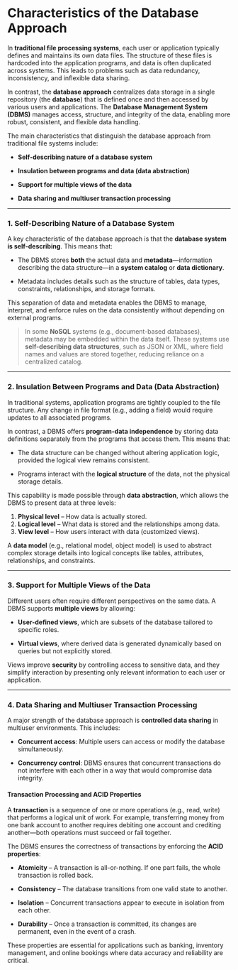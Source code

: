 
# Characteristics of the Database Approach

In **traditional file processing systems**, each user or application typically defines and maintains its own data files. The structure of these files is hardcoded into the application programs, and data is often duplicated across systems. This leads to problems such as data redundancy, inconsistency, and inflexible data sharing.

In contrast, the **database approach** centralizes data storage in a single repository (the **database**) that is defined once and then accessed by various users and applications. The **Database Management System (DBMS)** manages access, structure, and integrity of the data, enabling more robust, consistent, and flexible data handling.

The main characteristics that distinguish the database approach from traditional file systems include:

- **Self-describing nature of a database system**
    
- **Insulation between programs and data (data abstraction)**
    
- **Support for multiple views of the data**
    
- **Data sharing and multiuser transaction processing**
    

---

### 1. Self-Describing Nature of a Database System

A key characteristic of the database approach is that the **database system is self-describing**. This means that:

- The DBMS stores **both** the actual data and **metadata**—information describing the data structure—in a **system catalog** or **data dictionary**.
    
- Metadata includes details such as the structure of tables, data types, constraints, relationships, and storage formats.
    

This separation of data and metadata enables the DBMS to manage, interpret, and enforce rules on the data consistently without depending on external programs.

> In some **NoSQL** systems (e.g., document-based databases), metadata may be embedded within the data itself. These systems use **self-describing data structures**, such as JSON or XML, where field names and values are stored together, reducing reliance on a centralized catalog.

---

### 2. Insulation Between Programs and Data (Data Abstraction)

In traditional systems, application programs are tightly coupled to the file structure. Any change in file format (e.g., adding a field) would require updates to all associated programs.

In contrast, a DBMS offers **program-data independence** by storing data definitions separately from the programs that access them. This means that:

- The data structure can be changed without altering application logic, provided the logical view remains consistent.
    
- Programs interact with the **logical structure** of the data, not the physical storage details.

This capability is made possible through **data abstraction**, which allows the DBMS to present data at three levels:

1. **Physical level** – How data is actually stored.
2. **Logical level** – What data is stored and the relationships among data.
3. **View level** – How users interact with data (customized views).

A **data model** (e.g., relational model, object model) is used to abstract complex storage details into logical concepts like tables, attributes, relationships, and constraints.

---

### 3. Support for Multiple Views of the Data

Different users often require different perspectives on the same data. A DBMS supports **multiple views** by allowing:

- **User-defined views**, which are subsets of the database tailored to specific roles.
    
- **Virtual views**, where derived data is generated dynamically based on queries but not explicitly stored.

Views improve **security** by controlling access to sensitive data, and they simplify interaction by presenting only relevant information to each user or application.

---

### 4. Data Sharing and Multiuser Transaction Processing

A major strength of the database approach is **controlled data sharing** in multiuser environments. This includes:

- **Concurrent access**: Multiple users can access or modify the database simultaneously.
    
- **Concurrency control**: DBMS ensures that concurrent transactions do not interfere with each other in a way that would compromise data integrity.

#### Transaction Processing and ACID Properties

A **transaction** is a sequence of one or more operations (e.g., read, write) that performs a logical unit of work. For example, transferring money from one bank account to another requires debiting one account and crediting another—both operations must succeed or fail together.

The DBMS ensures the correctness of transactions by enforcing the **ACID properties**:

- **Atomicity** – A transaction is all-or-nothing. If one part fails, the whole transaction is rolled back.
    
- **Consistency** – The database transitions from one valid state to another.
    
- **Isolation** – Concurrent transactions appear to execute in isolation from each other.
    
- **Durability** – Once a transaction is committed, its changes are permanent, even in the event of a crash.


These properties are essential for applications such as banking, inventory management, and online bookings where data accuracy and reliability are critical.

